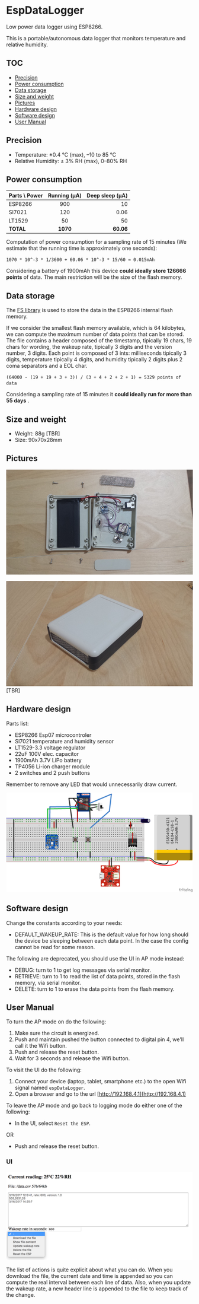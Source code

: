 # EspDataLogger
Low power data logger using ESP8266.

This is a portable/autonomous data logger that monitors temperature and relative humidity.

## TOC

  - [Precision](#precision)
  - [Power consumption](#power-consumption)
  - [Data storage](#data-storage)
  - [Size and weight](#size-and-weight)
  - [Pictures](#pictures)
  - [Hardware design](#hardware-design)
  - [Software design](#software-design)
  - [User Manual](#user-manual)

## Precision

  - Temperature: ±0.4 °C (max), –10 to 85 °C
  - Relative Humidity: ± 3% RH (max), 0–80% RH

## Power consumption

| Parts \ Power | Running (µA)  | Deep sleep (µA)  |
| ------------- |:-------------:| ----------------:|
| ESP8266       |      900      |        10        |
| SI7021        |      120      |        0.06      |
| LT1529        |      50       |        50        |
| **TOTAL**     |    **1070**   |      **60.06**   |

Computation of power consumption for a sampling rate of 15 minutes (We estimate that the running time is approximately one seconds):
    
    1070 * 10^-3 * 1/3600 + 60.06 * 10^-3 * 15/60 ≈ 0.015mAh

Considering a battery of 1900mAh this device **could ideally store 126666 points** of data. The main restriction will be the size of the flash memory.

## Data storage

The [FS library](http://esp8266.github.io/Arduino/versions/2.0.0/doc/filesystem.html) is used to store the data in the ESP8266 internal flash memory.

If we consider the smallest flash memory available, which is 64 kilobytes, we can compute the maximum number of data points that can be stored.
The file contains a header composed of the timestamp, tipically 19 chars, 19 chars for wording, the wakeup rate, tipically 3 digits and the version number, 3 digits.
Each point is composed of 3 ints: milliseconds tipically 3 digits, temperature tipically 4 digits, and humidity tipically 2 digits plus 2 coma separators and a EOL char.

    (64000 - (19 + 19 + 3 + 3)) / (3 + 4 + 2 + 2 + 1) = 5329 points of data

Considering a sampling rate of 15 minutes it **could ideally run for more than 55 days** .


## Size and weight

  * Weight: 88g [TBR]
  * Size: 90x70x28mm

## Pictures

![Open](res/open.jpg)

![Closed](res/closed.jpg) [TBR]

## Hardware design

Parts list:

  - ESP8266 Esp07 microcontroler
  - SI7021 temperature and humidity sensor
  - LT1529-3.3 voltage regulator
  - 22uF 100V elec. capacitor
  - 1900mAh 3.7V LiPo battery
  - TP4056 Li-ion charger module
  - 2 switches and 2 push buttons

Remember to remove any LED that would unnecessarily draw current.

![Sketch](res/sketch.png)

## Software design

Change the constants according to your needs:

  - DEFAULT_WAKEUP_RATE: This is the default value for how long should the device be sleeping between each data point. In the case the config cannot be read for some reason.

The following are deprecated, you should use the UI in AP mode instead:

  - DEBUG: turn to 1 to get log messages via serial monitor.
  - RETRIEVE: turn to 1 to read the list of data points, stored in the flash memory, via serial monitor.
  - DELETE: turn to 1 to erase the data points from the flash memory.

## User Manual

To turn the AP mode on do the following:

  1. Make sure the circuit is energized.
  2. Push and maintain pushed the button connected to digital pin 4, we'll call it the Wifi button.
  3. Push and release the reset button.
  4. Wait for 3 seconds and release the Wifi button.

To visit the UI do the following:

  1. Connect your device (laptop, tablet, smartphone etc.) to the open Wifi signal named `espDataLogger`.
  2. Open a browser and go to the url [http://192.168.4.1](http://192.168.4.1)

To leave the AP mode and go back to logging mode do either one of the following:

  - In the UI, select `Reset the ESP`.

OR

  - Push and release the reset button.

### UI

![UI](res/ui.png)

The list of actions is quite explicit about what you can do.
When you download the file, the current date and time is appended so you can compute the real interval between each line of data.
Also, when you update the wakeup rate, a new header line is appended to the file to keep track of the change.
